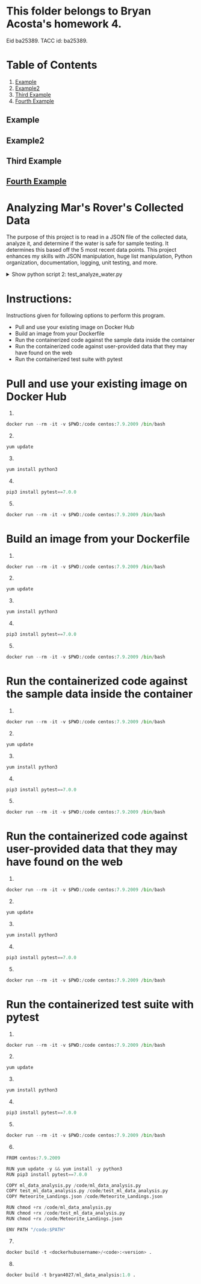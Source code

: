 # This folder belongs to Bryan Acosta's homework 4.
Eid ba25389. TACC id: ba25389.

# Table of Contents
1. [Example](#example)
2. [Example2](#example2)
3. [Third Example](#third-example)
4. [Fourth Example](#fourth-examplehttpwwwfourthexamplecom)


## Example
## Example2
## Third Example
## [Fourth Example](http://www.fourthexample.com) 

# Analyzing Mar's Rover's Collected Data
The purpose of this project is to read in a JSON file of the collected data, analyze it, and determine if the water is safe for sample testing. It determines this based off the 5 most recent data points. This project enhances my skills with JSON manipulation, huge list manipulation, Python organization, documentation, logging, unit testing, and more.

<details>
<summary>Show python script 2: test_analyze_water.py </summary>
Python

```python:


if __name__ == '__pytest__':
    pytest()
```
</details>



# Instructions: 
Instructions given for following options to perform this program. 

- Pull and use your existing image on Docker Hub   
- Build an image from your Dockerfile
- Run the containerized code against the sample data inside the container
- Run the containerized code against user-provided data that they may have found on the web
- Run the containerized test suite with pytest

# Pull and use your existing image on Docker Hub

1. 
```python
docker run --rm -it -v $PWD:/code centos:7.9.2009 /bin/bash
```
2. 
```python
yum update
```
3.  
```python
yum install python3
```
4.  
```python
pip3 install pytest==7.0.0
```
5.  
```python
docker run --rm -it -v $PWD:/code centos:7.9.2009 /bin/bash
```


# Build an image from your Dockerfile

1. 
```python
docker run --rm -it -v $PWD:/code centos:7.9.2009 /bin/bash
```
2. 
```python
yum update
```
3.  
```python
yum install python3
```
4.  
```python
pip3 install pytest==7.0.0
```
5.  
```python
docker run --rm -it -v $PWD:/code centos:7.9.2009 /bin/bash
```

# Run the containerized code against the sample data inside the container
1. 
```python
docker run --rm -it -v $PWD:/code centos:7.9.2009 /bin/bash
```
2. 
```python
yum update
```
3.  
```python
yum install python3
```
4.  
```python
pip3 install pytest==7.0.0
```
5.  
```python
docker run --rm -it -v $PWD:/code centos:7.9.2009 /bin/bash
```

# Run the containerized code against user-provided data that they may have found on the web
1. 
```python
docker run --rm -it -v $PWD:/code centos:7.9.2009 /bin/bash
```
2. 
```python
yum update
```
3.  
```python
yum install python3
```
4.  
```python
pip3 install pytest==7.0.0
```
5.  
```python
docker run --rm -it -v $PWD:/code centos:7.9.2009 /bin/bash
```

# Run the containerized test suite with pytest

1. 
```python
docker run --rm -it -v $PWD:/code centos:7.9.2009 /bin/bash
```
2. 
```python
yum update
```
3.  
```python
yum install python3
```
4.  
```python
pip3 install pytest==7.0.0
```
5.  
```python
docker run --rm -it -v $PWD:/code centos:7.9.2009 /bin/bash
```
6.  
```python
FROM centos:7.9.2009

RUN yum update -y && yum install -y python3
RUN pip3 install pytest==7.0.0

COPY ml_data_analysis.py /code/ml_data_analysis.py
COPY test_ml_data_analysis.py /code/test_ml_data_analysis.py
COPY Meteorite_Landings.json /code/Meteorite_Landings.json

RUN chmod +rx /code/ml_data_analysis.py
RUN chmod +rx /code/test_ml_data_analysis.py
RUN chmod +rx /code/Meteorite_Landings.json

ENV PATH "/code:$PATH"
```
7.  
```python
docker build -t <dockerhubusername>/<code>:<version> .
```
8.  
```python
docker build -t bryan4027/ml_data_analysis:1.0 .
```

